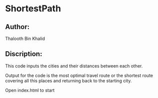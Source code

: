 # ShortestPath

## Author: 
Thalooth Bin Khalid

## Discription:
This code inputs the cities and their distances between each other.

Output for the code is the most optimal travel route or the shortest route covering all this places and returning back to the starting city.

Open index.html to start

